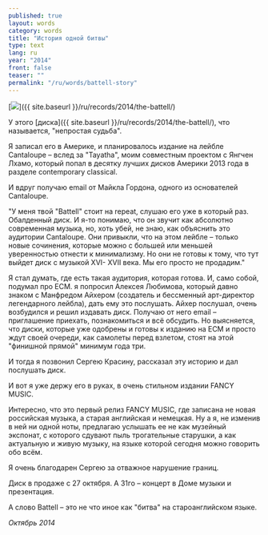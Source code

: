 ```yaml
---
published: true
layout: words
category: words
title: "История одной битвы"
type: text
lang: ru
year: "2014"
front: false
teaser: ""
permalink: "/ru/words/battell-story"
---
```


[![](http://batagov.s3.amazonaws.com/records/artwork/battell.jpg)]({{ site.baseurl }}/ru/records/2014/the-battell/)

У этого [диска]({{ site.baseurl }}/ru/records/2014/the-battell/), что называется, "непростая судьба".

Я записал его в Америке, и планировалось издание на лейбле Cantaloupe – вслед за "Tayatha", моим совместным проектом с Янгчен Лхамо, который попал в десятку лучших дисков Америки 2013 года в разделе contemporary classical.

И вдруг получаю email от Майкла Гордона, одного из основателей Cantaloupe.

"У меня твой "Battell" стоит на repeat, слушаю его уже в который раз. Обалденный диск. И я-то понимаю, что он звучит как абсолютно современная музыка, но, хоть убей, не знаю, как объяснить это аудитории Cantaloupe. Они привыкли, что на этом лейбле – только новые сочинения, которые можно с большей или меньшей уверенностью отнести к минимализму. Но они не готовы к тому, что тут выйдет диск с музыкой XVI- XVII века. Мы его просто не продадим."

Я стал думать, где есть такая аудитория, которая готова. И, само собой, подумал про ECM. я попросил Алексея Любимова, который давно знаком с Манфредом Айхером (создатель и бессменный арт-директор легендарного лейбла), дать ему это послушать. Айхер послушал, очень возбудился и решил издавать диск. Получаю от него email – приглашение приехать, познакомиться и всё обсудить. Но выясняется, что диски, которые уже одобрены и готовы к изданию на ECM и просто ждут своей очереди, как самолеты перед взлетом, стоят на этой "финишной прямой" минимум года три.

И тогда я позвонил Сергею Красину, рассказал эту историю и дал послушать диск.

И вот я уже держу его в руках, в очень стильном издании FANCY MUSIC.

Интересно, что это первый релиз FANCY MUSIC, где записана не новая российская музыка, а старая английская и немецкая. Ну а я, не изменив в ней ни одной ноты, предлагаю услышать ее не как музейный экспонат, с которого сдувают пыль трогательные старушки, а как актуальную и живую музыку, на языке которой сегодня можно говорить обо всём.

Я очень благодарен Сергею за отважное нарушение границ.

Диск в продаже с 27 октября. А 31го – концерт в Доме музыки и презентация.

А слово Battell – это не что иное как "битва" на староанглийском языке.


_Октябрь 2014_